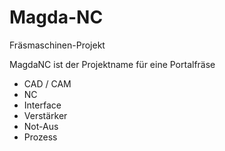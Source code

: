 # Magda-NC
Fräsmaschinen-Projekt


MagdaNC ist der Projektname für eine Portalfräse

- CAD / CAM
- NC
- Interface
- Verstärker
- Not-Aus
- Prozess
